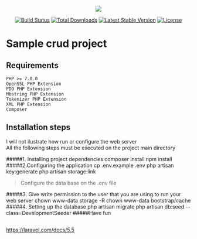 <p align="center"><img src="https://laravel.com/assets/img/components/logo-laravel.svg"></p>

<p align="center">
<a href="https://travis-ci.org/laravel/framework"><img src="https://travis-ci.org/laravel/framework.svg" alt="Build Status"></a>
<a href="https://packagist.org/packages/laravel/framework"><img src="https://poser.pugx.org/laravel/framework/d/total.svg" alt="Total Downloads"></a>
<a href="https://packagist.org/packages/laravel/framework"><img src="https://poser.pugx.org/laravel/framework/v/stable.svg" alt="Latest Stable Version"></a>
<a href="https://packagist.org/packages/laravel/framework"><img src="https://poser.pugx.org/laravel/framework/license.svg" alt="License"></a>
</p>

# Sample crud project

## Requirements

    PHP >= 7.0.0
    OpenSSL PHP Extension
    PDO PHP Extension
    Mbstring PHP Extension
    Tokenizer PHP Extension
    XML PHP Extension
    Composer

## Installation steps
I will not ilustrate how run or configure the web server  
All the following steps must be executed on the project main directory  

#####1. Installing project dependencies
    composer install
    npm install
#####2.Configuring the application
    cp .env.example .env
    php artisan key:generate
    php artisan storage:link
>Configure the data base on the .env file

#####3. Give write permission to the user that you are using to run your web server
    chown www-data storage -R
    chown www-data bootstrap/cache
#####4. Setting up the database
    php artisan migrate
    php artisan db:seed --class=DevelopmentSeeder
#####Have fun

##
https://laravel.com/docs/5.5
